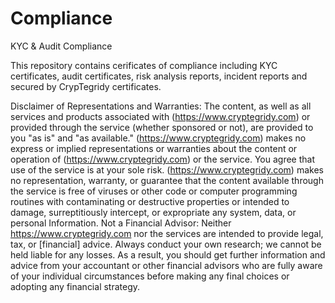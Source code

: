 # Compliance
KYC &amp; Audit Compliance

This repository contains cerificates of compliance including KYC certificates, audit certificates, risk analysis reports, incident reports and secured by CrypTegridy certificates.

Disclaimer of Representations and Warranties:
The content, as well as all services and products associated with (https://www.cryptegridy.com) or provided through the service (whether sponsored or not), are provided to you "as is" and "as available." (https://www.cryptegridy.com) makes no express or implied representations or warranties about the content or operation of (https://www.cryptegridy.com) or the service. You agree that use of the service is at your sole risk.
(https://www.cryptegridy.com) makes no representation, warranty, or guarantee that the content available through the service is free of viruses or other code or computer programming routines with contaminating or destructive properties or intended to damage, surreptitiously intercept, or expropriate any system, data, or personal Information.
Not a Financial Advisor:
Neither https://www.cryptegridy.com nor the services are intended to provide legal, tax, or [financial] advice. Always conduct your own research; we cannot be held liable for any losses. As a result, you should get further information and advice from your accountant or other financial advisors who are fully aware of your individual circumstances before making any final choices or adopting any financial strategy.
